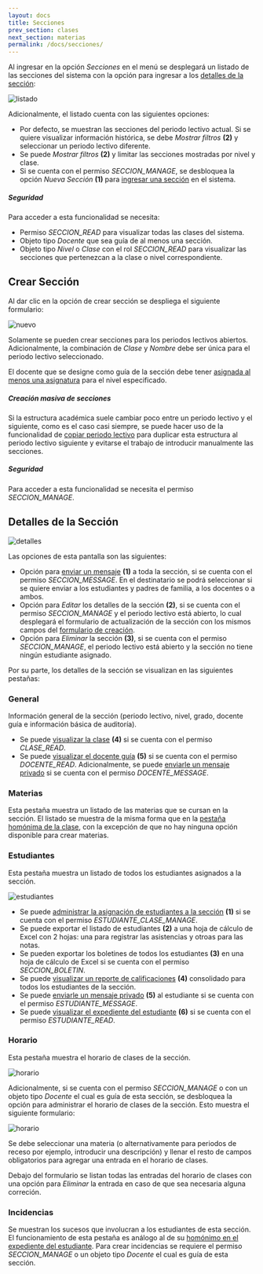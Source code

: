 ```yaml
---
layout: docs
title: Secciones
prev_section: clases
next_section: materias
permalink: /docs/secciones/
---
```


Al ingresar en la opción *Secciones* en el menú se desplegará un listado de las secciones del sistema con la opción para ingresar a
los [detalles de la sección](#detalles_de_la_seccin):

![listado](/img/docs/secciones_index.png)

Adicionalmente, el listado cuenta con las siguientes opciones:

- Por defecto, se muestran las secciones del periodo lectivo actual. Si se quiere visualizar información histórica, se debe *Mostrar filtros* **(2)**
  y seleccionar un periodo lectivo diferente.
- Se puede *Mostrar filtros* **(2)** y limitar las secciones mostradas por nivel y clase.
- Si se cuenta con el permiso *SECCION_MANAGE*, se desbloquea la opción *Nueva Sección* **(1)** para [ingresar una sección](#crear_seccin) en el sistema.

<div class="note info">
  <h5>Seguridad</h5>
  <p>Para acceder a esta funcionalidad se necesita:</p>
  <ul>
    <li>Permiso <i>SECCION_READ</i> para visualizar todas las clases del sistema.</li>
    <li>Objeto tipo <i>Docente</i> que sea guía de al menos una sección.</li>
    <li>Objeto tipo <i>Nivel</i> o <i>Clase</i> con el rol <i>SECCION_READ</i> para visualizar las secciones que pertenezcan a la clase o nivel correspondiente.</li>
  </ul>
</div>

## Crear Sección

Al dar clic en la opción de crear sección se despliega el siguiente formulario:

![nuevo](/img/docs/secciones_new.png)

Solamente se pueden crear secciones para los periodos lectivos abiertos. Adicionalmente, la combinación de *Clase* y *Nombre* debe ser única 
para el periodo lectivo seleccionado.

El docente que se designe como guía de la sección debe tener [asignada al menos una asignatura](/docs/docentes/#crear_docente) para el nivel especificado.

<div class="note">
  <h5>Creación masiva de secciones</h5>
  <p>Si la estructura académica suele cambiar poco entre un periodo lectivo y el siguiente, como es el caso casi siempre, se puede hacer uso de 
    la funcionalidad de <a href="/docs/periodo_lectivos/#copiar">copiar periodo lectivo</a> para duplicar esta estructura al periodo lectivo siguiente y 
    evitarse el trabajo de introducir manualmente las secciones.</p>
</div>

<div class="note info">
  <h5>Seguridad</h5>
  <p>Para acceder a esta funcionalidad se necesita el permiso <i>SECCION_MANAGE</i>.</p>
</div>

## Detalles de la Sección

![detalles](/img/docs/secciones_show.png)

Las opciones de esta pantalla son las siguientes:

- Opción para [enviar un mensaje](/docs/mensajes/#crear_mensaje) **(1)** a toda la sección, si se cuenta con el permiso *SECCION_MESSAGE*. En el destinatario 
  se podrá seleccionar si se quiere enviar a los estudiantes y padres de familia, a los docentes o a ambos.
- Opción para *Editar* los detalles de la sección **(2)**, si se cuenta con el permiso *SECCION_MANAGE* y el periodo lectivo está abierto, 
  lo cual desplegará el formulario de actualización de la sección con los mismos campos del [formulario de creación](#crear_seccin).
- Opción para *Eliminar* la sección **(3)**, si se cuenta con el permiso *SECCION_MANAGE*, el periodo lectivo está abierto y la sección no tiene
  ningún estudiante asignado.

Por su parte, los detalles de la sección se visualizan en las siguientes pestañas:

### General

Información general de la sección (periodo lectivo, nivel, grado, docente guía e información básica de auditoría).

- Se puede [visualizar la clase](/docs/clases/#detalles_de_la_clase) **(4)** si se cuenta con el permiso *CLASE_READ*.
- Se puede [visualizar el docente guía](/docs/docentes/#expediente_del_docente) **(5)** si se cuenta con el permiso *DOCENTE_READ*. Adicionalmente,
  se puede [enviarle un mensaje privado](/docs/mensajes/#crear_mensaje) si se cuenta con el permiso *DOCENTE_MESSAGE*.

### Materias

Esta pestaña muestra un listado de las materias que se cursan en la sección. El listado se muestra de la misma forma que en la 
[pestaña homónima de la clase](/docs/clases/#materias), con la excepción de que no hay ninguna opción disponible para crear materias.

### Estudiantes

Esta pestaña muestra un listado de todos los estudiantes asignados a la sección.

![estudiantes](/img/docs/secciones_show_estudiantes.png)

- Se puede [administrar la asignación de estudiantes a la sección](/docs/clases/#asignar_estudiantes) **(1)** si se cuenta con el permiso *ESTUDIANTE_CLASE_MANAGE*.
- Se puede exportar el listado de estudiantes **(2)** a una hoja de cálculo de Excel con 2 hojas: una para registrar las asistencias y otroas para las notas.
- Se pueden exportar los boletines de todos los estudiantes **(3)** en una hoja de cálculo de Excel si se cuenta con el permiso *SECCION_BOLETIN*.
- Se puede [visualizar un reporte de calificaciones](/docs/clases/#calificaciones) **(4)** consolidado para todos los estudiantes de la sección.
- Se puede [enviarle un mensaje privado](/docs/mensajes/#crear_mensaje) **(5)** al estudiante si se cuenta con el permiso *ESTUDIANTE_MESSAGE*.
- Se puede [visualizar el expediente del estudiante](/docs/estudiantes/#expediente_del_estudiante) **(6)** si se cuenta con el permiso *ESTUDIANTE_READ*.

### Horario

Esta pestaña muestra el horario de clases de la sección.

![horario](/img/docs/secciones_show_horarios.png)

Adicionalmente, si se cuenta con el permiso *SECCION_MANAGE* o con un objeto tipo *Docente* el cual es guía de esta sección, se desbloquea la opción
para administrar el horario de clases de la sección. Esto muestra el siguiente formulario:

![horario](/img/docs/secciones_show_horarios_manage.png)

Se debe seleccionar una materia (o alternativamente para periodos de receso por ejemplo, introducir una descripción) y llenar el resto de campos obligatorios
para agregar una entrada en el horario de clases.

Debajo del formulario se listan todas las entradas del horario de clases con una opción para *Eliminar* la entrada en caso de que sea necesaria alguna correción.

### Incidencias

Se muestran los sucesos que involucran a los estudiantes de esta sección. El funcionamiento de esta pestaña es análogo al de su 
[homónimo en el expediente del estudiante](/docs/estudiantes/#incidencias). Para crear incidencias se requiere el permiso *SECCION_MANAGE* o un objeto
tipo *Docente* el cual es guía de esta sección.
